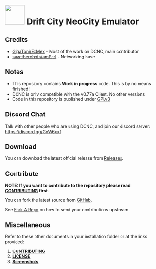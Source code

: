 <img src="https://user-images.githubusercontent.com/5639139/29967078-1d2d20a8-8f15-11e7-951d-79aed61fb6ea.png" width="64" /> Drift City NeoCity Emulator
=================
Credits
-----------------
- [GigaToni/ExMex](https://github.com/exmex/) - Most of the work on DCNC, main contributor
- [savetherobots/amPerl](https://github.com/amPerl) - Networking base 

Notes
-----------------
- This repository contains **Work in progress** code. This is by no means finished!
- DCNC is only compatible with the v0.77a Client. No other versions
- Code in this repository is published under [GPLv3](https://github.com/exmex/DCMM/blob/master/LICENSE.md)

Discord Chat
-----------------
Talk with other people who are using DCNC, and join our discord server: https://discord.gg/GnW6xxf

Download
-----------------
You can download the latest official release from [Releases](https://github.com/exmex/DCMM/releases).

Contribute
-----------------
**NOTE: If you want to contribute to the repository please read [CONTRIBUTING](https://github.com/exmex/DCMM/blob/master/CONTRIBUTING.md) first.**

You can fork the latest source from [GitHub](https://github.com/exmex/DCNC).

See [Fork A Repo](https://help.github.com/articles/fork-a-repo) on how to send your contributions upstream.

Miscellaneous
-----------------
Refer to these other documents in your installation folder or at the links provided:

1. **[CONTRIBUTING](https://github.com/exmex/DCMM/blob/master/CONTRIBUTING.md)**
2. **[LICENSE](https://github.com/exmex/DCMM/blob/master/LICENSE.md)**
3. **[Screenshots](https://github.com/exmex/DCNC/issues/10)**
